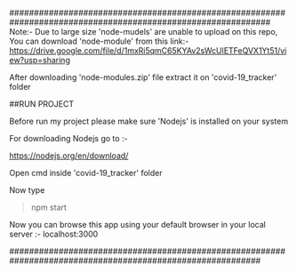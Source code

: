 #############################################################################################################
Note:- Due to large size 'node-mudels' are unable to upload on this repo,
       You can download 'node-module' from this link:-
      https://drive.google.com/file/d/1mxRi5qmC65KYAv2sWcUlETFeQVX1Yt51/view?usp=sharing
       
       
After downloading 'node-modules.zip' file extract it on 'covid-19_tracker' folder
       
##RUN PROJECT 

Before run my project please make sure 'Nodejs' is installed on your system

For downloading Nodejs go to :-

https://nodejs.org/en/download/

Open cmd inside 'covid-19_tracker' folder

Now type

>npm start

Now you can browse this app using your default browser in your local server :- localhost:3000 




###########################################################################################################

